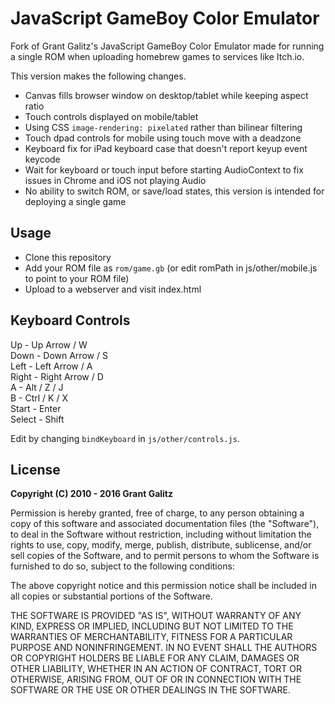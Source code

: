# JavaScript GameBoy Color Emulator

Fork of Grant Galitz's JavaScript GameBoy Color Emulator made for running a single ROM
when uploading homebrew games to services like Itch.io.

This version makes the following changes.

- Canvas fills browser window on desktop/tablet while keeping aspect ratio
- Touch controls displayed on mobile/tablet 
- Using CSS `image-rendering: pixelated` rather than bilinear filtering
- Touch dpad controls for mobile using touch move with a deadzone
- Keyboard fix for iPad keyboard case that doesn't report keyup event keycode
- Wait for keyboard or touch input before starting AudioContext to fix issues in Chrome and iOS not playing Audio
- No ability to switch ROM, or save/load states, this version is intended for deploying a single game

## Usage

- Clone this repository
- Add your ROM file as `rom/game.gb` (or edit romPath in js/other/mobile.js to point to your ROM file)
- Upload to a webserver and visit index.html

## Keyboard Controls

Up - Up Arrow / W  
Down - Down Arrow / S  
Left - Left Arrow / A  
Right - Right Arrow / D  
A - Alt / Z / J  
B - Ctrl / K / X  
Start - Enter  
Select - Shift  

Edit by changing `bindKeyboard` in `js/other/controls.js`.

## License

**Copyright (C) 2010 - 2016 Grant Galitz**

Permission is hereby granted, free of charge, to any person obtaining a copy of this software and associated documentation files (the "Software"), to deal in the Software without restriction, including without limitation the rights to use, copy, modify, merge, publish, distribute, sublicense, and/or sell copies of the Software, and to permit persons to whom the Software is furnished to do so, subject to the following conditions:

The above copyright notice and this permission notice shall be included in all copies or substantial portions of the Software.

THE SOFTWARE IS PROVIDED "AS IS", WITHOUT WARRANTY OF ANY KIND, EXPRESS OR IMPLIED, INCLUDING BUT NOT LIMITED TO THE WARRANTIES OF MERCHANTABILITY, FITNESS FOR A PARTICULAR PURPOSE AND NONINFRINGEMENT. IN NO EVENT SHALL THE AUTHORS OR COPYRIGHT HOLDERS BE LIABLE FOR ANY CLAIM, DAMAGES OR OTHER LIABILITY, WHETHER IN AN ACTION OF CONTRACT, TORT OR OTHERWISE, ARISING FROM, OUT OF OR IN CONNECTION WITH THE SOFTWARE OR THE USE OR OTHER DEALINGS IN THE SOFTWARE.

